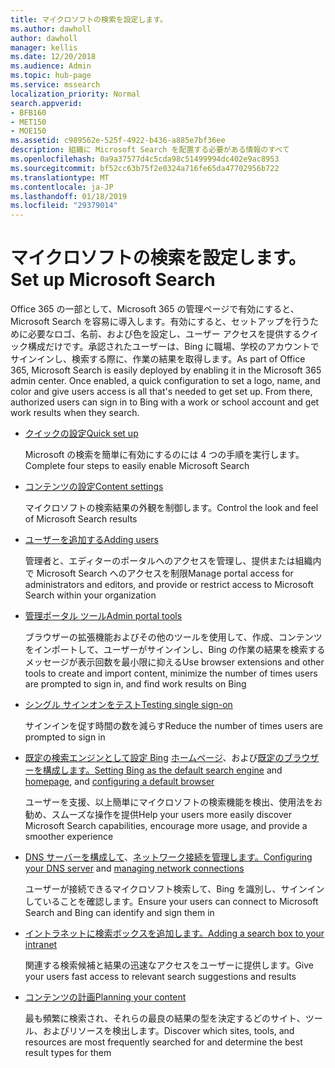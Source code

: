 ```yaml
---
title: マイクロソフトの検索を設定します。
ms.author: dawholl
author: dawholl
manager: kellis
ms.date: 12/20/2018
ms.audience: Admin
ms.topic: hub-page
ms.service: mssearch
localization_priority: Normal
search.appverid:
- BFB160
- MET150
- MOE150
ms.assetid: c989562e-525f-4922-b436-a885e7bf36ee
description: 組織に Microsoft Search を配置する必要がある情報のすべて
ms.openlocfilehash: 0a9a37577d4c5cda98c51499994dc402e9ac8953
ms.sourcegitcommit: bf52cc63b75f2e0324a716fe65da47702956b722
ms.translationtype: MT
ms.contentlocale: ja-JP
ms.lasthandoff: 01/18/2019
ms.locfileid: "29379014"
---
```

# <a name="set-up-microsoft-search"></a><span data-ttu-id="59d85-103">マイクロソフトの検索を設定します。</span><span class="sxs-lookup"><span data-stu-id="59d85-103">Set up Microsoft Search</span></span>

<span data-ttu-id="59d85-p101">Office 365 の一部として、Microsoft 365 の管理ページで有効にすると、Microsoft Search を容易に導入します。有効にすると、セットアップを行うために必要なロゴ、名前、および色を設定し、ユーザー アクセスを提供するクイック構成だけです。承認されたユーザーは、Bing に職場、学校のアカウントでサインインし、検索する際に、作業の結果を取得します。</span><span class="sxs-lookup"><span data-stu-id="59d85-p101">As part of Office 365, Microsoft Search is easily deployed by enabling it in the Microsoft 365 admin center. Once enabled, a quick configuration to set a logo, name, and color and give users access is all that's needed to get set up. From there, authorized users can sign in to Bing with a work or school account and get work results when they search.</span></span>

- [<span data-ttu-id="59d85-107">クイックの設定</span><span class="sxs-lookup"><span data-stu-id="59d85-107">Quick set up</span></span>](quick-set-up.md)
    
    <span data-ttu-id="59d85-108">Microsoft の検索を簡単に有効にするのには 4 つの手順を実行します。</span><span class="sxs-lookup"><span data-stu-id="59d85-108">Complete four steps to easily enable Microsoft Search</span></span>

- [<span data-ttu-id="59d85-109">コンテンツの設定</span><span class="sxs-lookup"><span data-stu-id="59d85-109">Content settings</span></span>](content-settings.md)
    
    <span data-ttu-id="59d85-110">マイクロソフトの検索結果の外観を制御します。</span><span class="sxs-lookup"><span data-stu-id="59d85-110">Control the look and feel of Microsoft Search results</span></span>
    
- [<span data-ttu-id="59d85-111">ユーザーを追加する</span><span class="sxs-lookup"><span data-stu-id="59d85-111">Adding users</span></span>](add-users.md)
    
    <span data-ttu-id="59d85-112">管理者と、エディターのポータルへのアクセスを管理し、提供または組織内で Microsoft Search へのアクセスを制限</span><span class="sxs-lookup"><span data-stu-id="59d85-112">Manage portal access for administrators and editors, and provide or restrict access to Microsoft Search within your organization</span></span>
    
- [<span data-ttu-id="59d85-113">管理ポータル ツール</span><span class="sxs-lookup"><span data-stu-id="59d85-113">Admin portal tools</span></span>](admin-portal-tools.md)
    
    <span data-ttu-id="59d85-114">ブラウザーの拡張機能およびその他のツールを使用して、作成、コンテンツをインポートして、ユーザーがサインインし、Bing の作業の結果を検索するメッセージが表示回数を最小限に抑える</span><span class="sxs-lookup"><span data-stu-id="59d85-114">Use browser extensions and other tools to create and import content, minimize the number of times users are prompted to sign in, and find work results on Bing</span></span>
    
- [<span data-ttu-id="59d85-115">シングル サインオンをテスト</span><span class="sxs-lookup"><span data-stu-id="59d85-115">Testing single sign-on</span></span>](test-single-sign-on.md)
    
    <span data-ttu-id="59d85-116">サインインを促す時間の数を減らす</span><span class="sxs-lookup"><span data-stu-id="59d85-116">Reduce the number of times users are prompted to sign in</span></span>
    
- <span data-ttu-id="59d85-117">[既定の検索エンジンとして設定 Bing](set-default-search-engine.md) [ホームページ](set-default-homepage.md)、および[既定のブラウザーを構成します。](set-default-browser.md)</span><span class="sxs-lookup"><span data-stu-id="59d85-117">[Setting Bing as the default search engine](set-default-search-engine.md) and [homepage](set-default-homepage.md), and [configuring a default browser](set-default-browser.md)</span></span>
    
    <span data-ttu-id="59d85-118">ユーザーを支援、以上簡単にマイクロソフトの検索機能を検出、使用法をお勧め、スムーズな操作を提供</span><span class="sxs-lookup"><span data-stu-id="59d85-118">Help your users more easily discover Microsoft Search capabilities, encourage more usage, and provide a smoother experience</span></span>
    
- <span data-ttu-id="59d85-119">[DNS サーバーを構成して](advanced-dns-configuration.md)、[ネットワーク接続を管理します。](manage-network-connections.md)</span><span class="sxs-lookup"><span data-stu-id="59d85-119">[Configuring your DNS server](advanced-dns-configuration.md) and [managing network connections](manage-network-connections.md)</span></span>
    
    <span data-ttu-id="59d85-120">ユーザーが接続できるマイクロソフト検索して、Bing を識別し、サインインしていることを確認します。</span><span class="sxs-lookup"><span data-stu-id="59d85-120">Ensure your users can connect to Microsoft Search and Bing can identify and sign them in</span></span>

- [<span data-ttu-id="59d85-121">イントラネットに検索ボックスを追加します。</span><span class="sxs-lookup"><span data-stu-id="59d85-121">Adding a search box to your intranet</span></span>](add-a-search-box-to-your-intranet-site.md)

    <span data-ttu-id="59d85-122">関連する検索候補と結果の迅速なアクセスをユーザーに提供します。</span><span class="sxs-lookup"><span data-stu-id="59d85-122">Give your users fast access to relevant search suggestions and results</span></span>

- [<span data-ttu-id="59d85-123">コンテンツの計画</span><span class="sxs-lookup"><span data-stu-id="59d85-123">Planning your content</span></span>](plan-your-content.md)
    
    <span data-ttu-id="59d85-124">最も頻繁に検索され、それらの最良の結果の型を決定するどのサイト、ツール、およびリソースを検出します。</span><span class="sxs-lookup"><span data-stu-id="59d85-124">Discover which sites, tools, and resources are most frequently searched for and determine the best result types for them</span></span>

  

